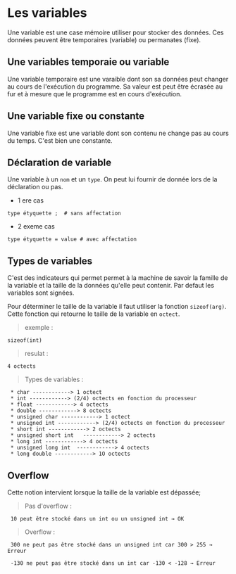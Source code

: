 # Les variables 

Une variable est une case mémoire utiliser pour stocker des données. Ces données peuvent être temporaires (variable) ou permanates (fixe). 

## Une variables temporaie ou variable

Une variable temporaire est une varaible dont son sa données peut changer au cours de l'exécution du programme. Sa valeur est peut être écrasée au fur et à mesure que le programme est en cours d'exécution. 

## Une variable fixe ou constante 

Une variable fixe est une variable dont son contenu ne change pas au cours du temps. C'est bien une constante.  

## Déclaration de variable 

Une variable à un ```nom``` et un ```type```. On peut lui fournir de donnée lors de la déclaration ou pas. 

- 1 ere cas 
```
type étyquette ;  # sans affectation   
```
- 2 exeme cas 
```
type étyquette = value # avec affectation 
```

## Types de variables 

C'est des indicateurs qui permet permet à la machine de savoir la famille de la variable et la taille de la données qu'elle peut contenir. Par defaut les variables sont signées. 
 

Pour déterminer le taille de la variable il faut utiliser la fonction ```sizeof(arg)```. Cette fonction qui retourne le taille de la variable en ```octect```. 

>exemple :
```
sizeof(int) 
```
>resulat : 
```
4 octects
```

> Types de variables : 
```
 * char ------------> 1 octect
 * int ------------> (2/4) octects en fonction du processeur 
 * float ------------> 4 octects 
 * double ------------> 8 octects
 * unsigned char ------------> 1 octect
 * unsigned int ------------> (2/4) octects en fonction du processeur 
 * short int ------------> 2 octects 
 * unsigned short int   ------------> 2 octects 
 * long int ------------> 4 octects 
 * unsigned long int  ------------> 4 octects 
 * long double ------------> 1O octects 
```
## Overflow 
Cette notion intervient lorsque la taille de la variable est dépassée; 

> Pas d'overflow : 

```
 10 peut être stocké dans un int ou un unsigned int → OK
```

> Overflow : 
```
 300 ne peut pas être stocké dans un unsigned int car 300 > 255 → Erreur
```
```
 -130 ne peut pas être stocké dans un int car -130 < -128 → Erreur
```


